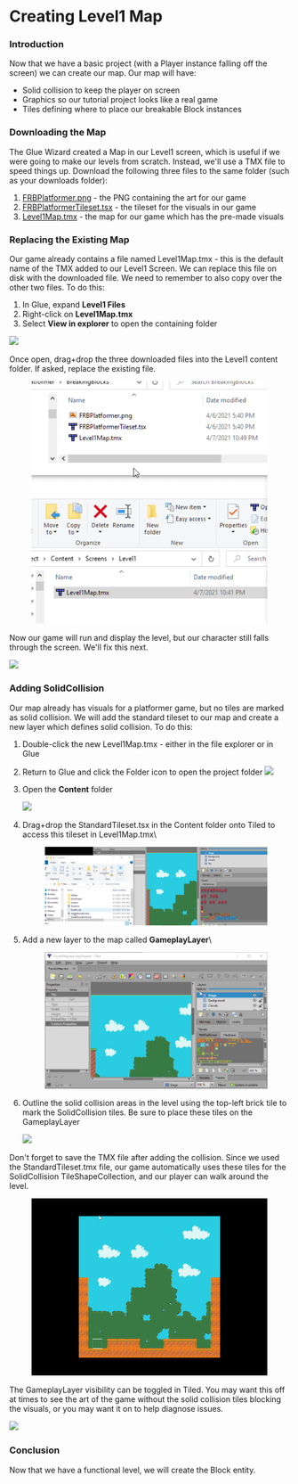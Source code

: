# Creating Level1 Map

### Introduction

Now that we have a basic project (with a Player instance falling off the screen) we can create our map. Our map will have:

* Solid collision to keep the player on screen
* Graphics so our tutorial project looks like a real game
* Tiles defining where to place our breakable Block instances

### Downloading the Map

The Glue Wizard created a Map in our Level1 screen, which is useful if we were going to make our levels from scratch. Instead, we'll use a TMX file to speed things up. Download the following three files to the same folder (such as your downloads folder):

1. [FRBPlatformer.png](https://github.com/vchelaru/FlatRedBall/raw/NetStandard/Samples/Platformer/BreakingBlocks/FRBPlatformer.png) - the PNG containing the art for our game
2. [FRBPlatformerTileset.tsx](https://github.com/vchelaru/FlatRedBall/raw/NetStandard/Samples/Platformer/BreakingBlocks/FRBPlatformerTileset.tsx) - the tileset for the visuals in our game
3. [Level1Map.tmx](https://github.com/vchelaru/FlatRedBall/raw/NetStandard/Samples/Platformer/BreakingBlocks/Level1Map.tmx) - the map for our game which has the pre-made visuals

### Replacing the Existing Map

Our game already contains a file named Level1Map.tmx - this is the default name of the TMX added to our Level1 Screen. We can replace this file on disk with the downloaded file. We need to remember to also copy over the other two files. To do this:

1. In Glue, expand **Level1 Files**
2. Right-click on **Level1Map.tmx**
3. Select **View in explorer** to open the containing folder

![](../../../media/2021-04-img\_6074e12729024.png)

Once open, drag+drop the three downloaded files into the Level1 content folder. If asked, replace the existing file.

<figure><img src="../../../media/2021-04-2021_April_07_232506.gif" alt=""><figcaption></figcaption></figure>

Now our game will run and display the level, but our character still falls through the screen. We'll fix this next.

![](../../../media/2021-04-img\_606e8fa420c15.png)

### Adding SolidCollision

Our map already has visuals for a platformer game, but no tiles are marked as solid collision. We will add the standard tileset to our map and create a new layer which defines solid collision. To do this:

1. Double-click the new Level1Map.tmx - either in the file explorer or in Glue
2. Return to Glue and click the Folder icon to open the project folder ![](../../../media/2021-03-img\_6057adfc033c6.png)
3.  Open the **Content** folder

    ![](../../../media/2021-04-img\_6074fe68b1397.png)
4.  Drag+drop the StandardTileset.tsx in the Content folder onto Tiled to access this tileset in Level1Map.tmx\


    <figure><img src="../../../media/2021-04-2021_April_07_234011.gif" alt=""><figcaption></figcaption></figure>
5.  Add a new layer to the map called **GameplayLayer**\


    <figure><img src="../../../media/2021-04-2021_April_07_235312.gif" alt=""><figcaption></figcaption></figure>
6.  Outline the solid collision areas in the level using the top-left brick tile to mark the SolidCollision tiles. Be sure to place these tiles on the GameplayLayer

    ![](../../../media/2021-04-img\_606e9163bed38.png)

Don't forget to save the TMX file after adding the collision. Since we used the StandardTileset.tmx file, our game automatically uses these tiles for the SolidCollision TileShapeCollection, and our player can walk around the level.

<figure><img src="../../../media/2021-04-2021_April_07_235518.gif" alt=""><figcaption></figcaption></figure>

The GameplayLayer visibility can be toggled in Tiled. You may want this off at times to see the art of the game without the solid collision tiles blocking the visuals, or you may want it on to help diagnose issues.

![](../../../media/2021-04-img\_606e92b32e2ac.png)

### Conclusion

Now that we have a functional level, we will create the Block entity.
